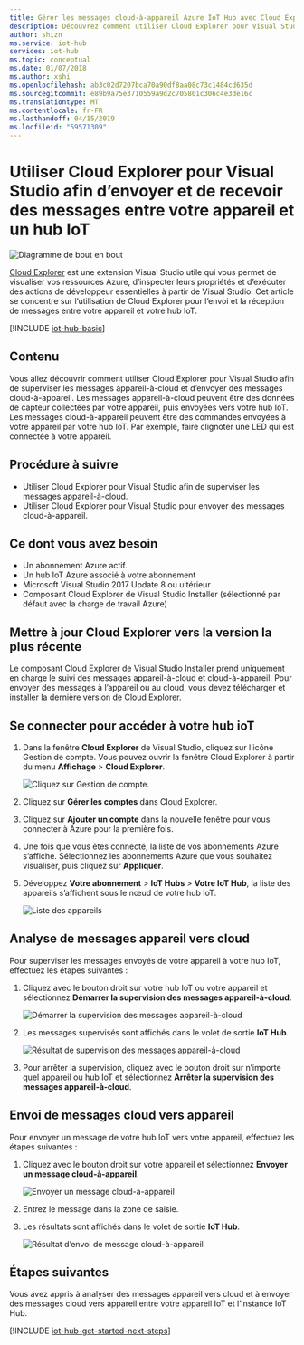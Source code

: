 ```yaml
---
title: Gérer les messages cloud-à-appareil Azure IoT Hub avec Cloud Explorer pour Visual Studio | Microsoft Docs
description: Découvrez comment utiliser Cloud Explorer pour Visual Studio afin de superviser les messages appareil-à-cloud et d’envoyer des messages cloud-à-appareil dans Azure IoT Hub.
author: shizn
ms.service: iot-hub
services: iot-hub
ms.topic: conceptual
ms.date: 01/07/2018
ms.author: xshi
ms.openlocfilehash: ab3c02d7207bca70a90df8aa08c73c1484cd635d
ms.sourcegitcommit: e89b9a75e3710559a9d2c705801c306c4e3de16c
ms.translationtype: MT
ms.contentlocale: fr-FR
ms.lasthandoff: 04/15/2019
ms.locfileid: "59571309"
---
```

# <a name="use-cloud-explorer-for-visual-studio-to-send-and-receive-messages-between-your-device-and-iot-hub"></a>Utiliser Cloud Explorer pour Visual Studio afin d’envoyer et de recevoir des messages entre votre appareil et un hub IoT

![Diagramme de bout en bout](./media/iot-hub-visual-studio-cloud-device-messaging/e-to-e-diagram.png)

[Cloud Explorer](https://marketplace.visualstudio.com/items?itemName=ms-azuretools.CloudExplorerForVS) est une extension Visual Studio utile qui vous permet de visualiser vos ressources Azure, d’inspecter leurs propriétés et d’exécuter des actions de développeur essentielles à partir de Visual Studio. Cet article se concentre sur l’utilisation de Cloud Explorer pour l’envoi et la réception de messages entre votre appareil et votre hub IoT.

[!INCLUDE [iot-hub-basic](../../includes/iot-hub-basic-partial.md)]

## <a name="what-you-will-learn"></a>Contenu

Vous allez découvrir comment utiliser Cloud Explorer pour Visual Studio afin de superviser les messages appareil-à-cloud et d’envoyer des messages cloud-à-appareil. Les messages appareil-à-cloud peuvent être des données de capteur collectées par votre appareil, puis envoyées vers votre hub IoT. Les messages cloud-à-appareil peuvent être des commandes envoyées à votre appareil par votre hub IoT. Par exemple, faire clignoter une LED qui est connectée à votre appareil.

## <a name="what-you-will-do"></a>Procédure à suivre

- Utiliser Cloud Explorer pour Visual Studio afin de superviser les messages appareil-à-cloud.
- Utiliser Cloud Explorer pour Visual Studio pour envoyer des messages cloud-à-appareil.

## <a name="what-you-need"></a>Ce dont vous avez besoin

- Un abonnement Azure actif.
- Un hub IoT Azure associé à votre abonnement
- Microsoft Visual Studio 2017 Update 8 ou ultérieur
- Composant Cloud Explorer de Visual Studio Installer (sélectionné par défaut avec la charge de travail Azure)

## <a name="update-cloud-explorer-to-latest-version"></a>Mettre à jour Cloud Explorer vers la version la plus récente

Le composant Cloud Explorer de Visual Studio Installer prend uniquement en charge le suivi des messages appareil-à-cloud et cloud-à-appareil. Pour envoyer des messages à l’appareil ou au cloud, vous devez télécharger et installer la dernière version de [Cloud Explorer](https://marketplace.visualstudio.com/items?itemName=ms-azuretools.CloudExplorerForVS).

## <a name="sign-in-to-access-your-iot-hub"></a>Se connecter pour accéder à votre hub ioT

1. Dans la fenêtre **Cloud Explorer** de Visual Studio, cliquez sur l’icône Gestion de compte. Vous pouvez ouvrir la fenêtre Cloud Explorer à partir du menu **Affichage** > **Cloud Explorer**.

    ![Cliquez sur Gestion de compte.](media/iot-hub-visual-studio-cloud-device-messaging/click-account-management.png)


2. Cliquez sur **Gérer les comptes** dans Cloud Explorer.

3. Cliquez sur **Ajouter un compte** dans la nouvelle fenêtre pour vous connecter à Azure pour la première fois.

4. Une fois que vous êtes connecté, la liste de vos abonnements Azure s’affiche. Sélectionnez les abonnements Azure que vous souhaitez visualiser, puis cliquez sur **Appliquer**.

5. Développez **Votre abonnement** > **IoT Hubs** > **Votre IoT Hub**, la liste des appareils s’affichent sous le nœud de votre hub IoT.

    ![Liste des appareils](media/iot-hub-visual-studio-cloud-device-messaging/device-list.png)

## <a name="monitor-device-to-cloud-messages"></a>Analyse de messages appareil vers cloud

Pour superviser les messages envoyés de votre appareil à votre hub IoT, effectuez les étapes suivantes :

1. Cliquez avec le bouton droit sur votre hub IoT ou votre appareil et sélectionnez **Démarrer la supervision des messages appareil-à-cloud**.

    ![Démarrer la supervision des messages appareil-à-cloud](media/iot-hub-visual-studio-cloud-device-messaging/start-monitoring-d2c-message.png)

2. Les messages supervisés sont affichés dans le volet de sortie **IoT Hub**.

    ![Résultat de supervision des messages appareil-à-cloud](media/iot-hub-visual-studio-cloud-device-messaging/monitor-d2c-message-result.png)

3. Pour arrêter la supervision, cliquez avec le bouton droit sur n’importe quel appareil ou hub IoT et sélectionnez **Arrêter la supervision des messages appareil-à-cloud**.

## <a name="send-cloud-to-device-messages"></a>Envoi de messages cloud vers appareil

Pour envoyer un message de votre hub IoT vers votre appareil, effectuez les étapes suivantes :

1. Cliquez avec le bouton droit sur votre appareil et sélectionnez **Envoyer un message cloud-à-appareil**.

    ![Envoyer un message cloud-à-appareil](media/iot-hub-visual-studio-cloud-device-messaging/send-c2d-message.png)

2. Entrez le message dans la zone de saisie.

3. Les résultats sont affichés dans le volet de sortie **IoT Hub**.

    ![Résultat d’envoi de message cloud-à-appareil](media/iot-hub-visual-studio-cloud-device-messaging/send-c2d-message-result.png)

## <a name="next-steps"></a>Étapes suivantes

Vous avez appris à analyser des messages appareil vers cloud et à envoyer des messages cloud vers appareil entre votre appareil IoT et l’instance IoT Hub.

[!INCLUDE [iot-hub-get-started-next-steps](../../includes/iot-hub-get-started-next-steps.md)]